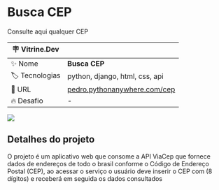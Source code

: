 # Busca CEP

Consulte aqui qualquer CEP

| :placard: Vitrine.Dev |     |
| -------------  | --- |
| :sparkles: Nome        | **Busca CEP**
| :label: Tecnologias | python, django, html, css, api
| :rocket: URL         | [pedro.pythonanywhere.com/cep](pedro.pythonanywhere.com/cep)
| :fire: Desafio     | -

<!-- Inserir imagem com a #vitrinedev ao final do link -->
![](https://user-images.githubusercontent.com/40746318/195998073-20bb784b-0225-4049-bd20-89bd648364e5.png#vitrinedev)


## Detalhes do projeto

O projeto é um aplicativo web que consome a API ViaCep que fornece dados de endereços de todo o brasil conforme o Código de Endereço Postal (CEP), ao acessar o serviço o usuário deve inserir o CEP com (8 dígitos) e receberá em seguida os dados consultados
